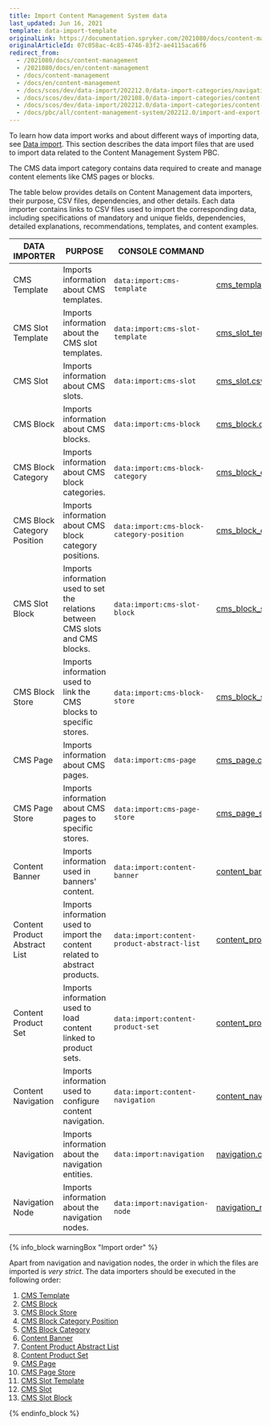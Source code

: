 ```yaml
---
title: Import Content Management System data
last_updated: Jun 16, 2021
template: data-import-template
originalLink: https://documentation.spryker.com/2021080/docs/content-management
originalArticleId: 07c058ac-4c85-4746-83f2-ae4115aca6f6
redirect_from:
  - /2021080/docs/content-management
  - /2021080/docs/en/content-management
  - /docs/content-management
  - /docs/en/content-management
  - /docs/scos/dev/data-import/202212.0/data-import-categories/navigation-setup/navigation-setup.html
  - /docs/scos/dev/data-import/202108.0/data-import-categories/content-management/content-management.html
  - /docs/scos/dev/data-import/202212.0/data-import-categories/content-management/content-management.html
  - /docs/pbc/all/content-management-system/202212.0/import-and-export-data/import-content-management-system-data.html
---
```


To learn how data import works and about different ways of importing data, see [Data import](/docs/scos/dev/data-import/{{page.version}}/data-import.html). This section describes the data import files that are used to import data related to the Content Management System PBC.

The CMS data import category contains data required to create and manage content elements like CMS pages or blocks.

The table below provides details on Content Management data importers, their purpose, CSV files, dependencies, and other details. Each data importer contains links to CSV files used to import the corresponding data, including specifications of mandatory and unique fields, dependencies, detailed explanations, recommendations, templates, and content examples.

| DATA IMPORTER | PURPOSE | CONSOLE COMMAND | FILES | DEPENDENCIES |
| --- | --- | --- | --- |--- |
| CMS Template   | Imports information about CMS templates. |`data:import:cms-template` |[ cms_template.csv](/docs/pbc/all/content-management-system/{{page.version}}/base-shop/import-and-export-data/file-details-cms-template.csv.html)|None |
| CMS Slot Template  | Imports information about the CMS slot templates. |`data:import:cms-slot-template` | [cms_slot_template.csv](/docs/pbc/all/content-management-system/{{page.version}}/base-shop/import-and-export-data/file-details-cms-slot-template.csv.html)| None|
| CMS Slot  | Imports information about CMS slots. |`data:import:cms-slot` |[cms_slot.csv](/docs/pbc/all/content-management-system/{{page.version}}/base-shop/import-and-export-data/file-details-cms-slot.csv.html) |None |
| CMS Block  | Imports information about CMS blocks. |`data:import:cms-block` | [cms_block.csv](/docs/pbc/all/content-management-system/{{page.version}}/base-shop/import-and-export-data/file-details-cms-block.csv.html)|None |
| CMS Block Category  |Imports information about CMS block categories. |`data:import:cms-block-category` | [cms_block_category.csv](/docs/pbc/all/content-management-system/{{page.version}}/base-shop/import-and-export-data/file-details-cms-block-category.csv.html)|[cms_block_category_position.csv](/docs/pbc/all/content-management-system/{{page.version}}/base-shop/import-and-export-data/file-details-cms-block-category-postion.csv.html) |
| CMS Block Category Position  |Imports information about CMS block category positions. |`data:import:cms-block-category-position` |[cms_block_category_position.csv](/docs/pbc/all/content-management-system/{{page.version}}/base-shop/import-and-export-data/file-details-cms-block-category-postion.csv.html)|None |
| CMS Slot Block  | Imports information used to set the relations between CMS slots and CMS blocks.|`data:import:cms-slot-block` | [cms_block_store.csv](/docs/pbc/all/content-management-system/{{page.version}}/base-shop/import-and-export-data/file-details-cms-block-store.csv.html)| <ul><li>[cms_slot.csv](/docs/pbc/all/content-management-system/{{page.version}}/base-shop/import-and-export-data/file-details-cms-slot.csv.html)</li><li>[cms_block.csv](/docs/pbc/all/content-management-system/{{page.version}}/base-shop/import-and-export-data/file-details-cms-block.csv.html)</li></ul> |
| CMS Block Store  | Imports information used to link the CMS blocks to specific stores. |`data:import:cms-block-store` | [cms_block_store.csv](/docs/pbc/all/content-management-system/{{page.version}}/base-shop/import-and-export-data/file-details-cms-block-store.csv.html)| <ul><li>[cms_block.csv](/docs/pbc/all/content-management-system/{{page.version}}/base-shop/import-and-export-data/file-details-cms-block.csv.html)</li><li>**stores.php** configuration file of demo shop PHP project</li></ul> |
| CMS Page | Imports information about CMS pages. |`data:import:cms-page` |[cms_page.csv](/docs/pbc/all/content-management-system/{{page.version}}/base-shop/import-and-export-data/file-details-cms-page.csv.html) |[cms_template.csv](/docs/pbc/all/content-management-system/{{page.version}}/base-shop/import-and-export-data/file-details-cms-template.csv.html) |
| CMS Page Store  | Imports information about CMS pages to specific stores. |`data:import:cms-page-store` |[cms_page_store.csv](/docs/pbc/all/content-management-system/{{page.version}}/base-shop/import-and-export-data/file-details-cms-page-store.csv.html) | <ul><li>[cms_page.csv](/docs/pbc/all/content-management-system/{{page.version}}/base-shop/import-and-export-data/file-details-cms-page.csv.html)</li><li>**stores.php** configuration file of demo shop PHP project</li></ul>|
| Content Banner | Imports information used in banners' content. |`data:import:content-banner` |[content_banner.csv](/docs/pbc/all/content-management-system/{{page.version}}/base-shop/import-and-export-data/file-details-content-banner.csv.html) |[glossary.csv](/docs/scos/dev/data-import/{{page.version}}/data-import-categories/commerce-setup/file-details-glossary.csv.html) |
| Content Product Abstract List  |Imports information used to import the content related to abstract products.  |`data:import:content-product-abstract-list` |[content_product_abstract_list.csv](/docs/pbc/all/content-management-system/{{page.version}}/base-shop/import-and-export-data/file-details-content-product-abstract-list.csv.html) |[product_abstract.csv](/docs/pbc/all/product-information-management/{{page.version}}/base-shop/import-and-export-data/products-data-import/file-details-product-abstract.csv.html)|
| Content Product Set  |Imports information used to load content linked to product sets.  |`data:import:content-product-set` | [content_product_set.csv](/docs/pbc/all/content-management-system/{{page.version}}/base-shop/import-and-export-data/file-details-content-product-set.csv.html)| [product_set.csv](/docs/scos/dev/data-import/{{page.version}}/data-import-categories/merchandising-setup/product-merchandising/file-details-product-set.csv.html)|
| Content Navigation | Imports information used to configure content navigation.|`data:import:content-navigation` | [content_navigation.csv](/docs/pbc/all/content-management-system/{{page.version}}/base-shop/import-and-export-data/file-details-content-navigation.csv.html) | [navigation.csv](/docs/pbc/all/content-management-system/{{page.version}}/base-shop/import-and-export-data/file-details-navigation.csv.html) |
| Navigation | Imports information about the navigation entities. |`data:import:navigation` | [navigation.csv](/docs/pbc/all/content-management-system/{{page.version}}/base-shop/import-and-export-data/file-details-navigation.csv.html) |None |
| Navigation Node | Imports information about the navigation nodes. |`data:import:navigation-node` |[ navigation_node.csv](/docs/pbc/all/content-management-system/{{page.version}}/base-shop/import-and-export-data/file-details-navigation-node.csv.html) | <ul><li>[navigation.csv](/docs/pbc/all/content-management-system/{{page.version}}/base-shop/import-and-export-data/file-details-navigation.csv.html)</li><li>[glossary.csv](/docs/scos/dev/data-import/{{page.version}}/data-import-categories/commerce-setup/file-details-glossary.csv.html)</li></ul>|


{% info_block warningBox "Import order" %}

Apart from navigation and navigation nodes, the order in which the files are imported is *very strict*. The data importers should be executed in the following order:

1. [CMS Template](/docs/pbc/all/content-management-system/{{page.version}}/base-shop/import-and-export-data/file-details-cms-template.csv.html)
2. [CMS Block](/docs/pbc/all/content-management-system/{{page.version}}/base-shop/import-and-export-data/file-details-cms-block.csv.html)
3. [CMS Block Store](/docs/pbc/all/content-management-system/{{page.version}}/base-shop/import-and-export-data/file-details-cms-block-store.csv.html)
4. [CMS Block Category Position](/docs/pbc/all/content-management-system/{{page.version}}/base-shop/import-and-export-data/file-details-cms-block-category-postion.csv.html)
5. [CMS Block Category](/docs/pbc/all/content-management-system/{{page.version}}/base-shop/import-and-export-data/file-details-cms-block-category.csv.html)
6. [Content Banner](/docs/pbc/all/content-management-system/{{page.version}}/base-shop/import-and-export-data/file-details-content-banner.csv.html)
7. [Content Product Abstract List](/docs/pbc/all/content-management-system/{{page.version}}/base-shop/import-and-export-data/file-details-content-product-abstract-list.csv.html)
8. [Content Product Set](/docs/pbc/all/content-management-system/{{page.version}}/base-shop/import-and-export-data/file-details-content-product-set.csv.html)
9. [CMS Page](/docs/pbc/all/content-management-system/{{page.version}}/base-shop/import-and-export-data/file-details-cms-page.csv.html)
10. [CMS Page Store](/docs/pbc/all/content-management-system/{{page.version}}/base-shop/import-and-export-data/file-details-cms-page-store.csv.html)
11. [CMS Slot Template](/docs/pbc/all/content-management-system/{{page.version}}/base-shop/import-and-export-data/file-details-cms-slot-template.csv.html)
12. [CMS Slot](/docs/pbc/all/content-management-system/{{page.version}}/base-shop/import-and-export-data/file-details-cms-slot.csv.html)
13. [CMS Slot Block](/docs/pbc/all/content-management-system/{{page.version}}/base-shop/import-and-export-data/file-details-cms-block-store.csv.html)


{% endinfo_block %}
